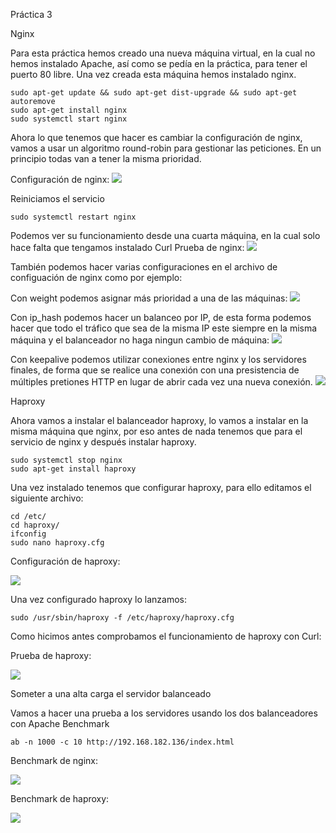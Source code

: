 Práctica 3

Nginx

Para esta práctica hemos creado una nueva máquina virtual, en la cual no hemos instalado Apache, así como se pedía en la práctica, para tener el puerto 80 libre.
Una vez creada esta máquina hemos instalado nginx.
```shell
sudo apt-get update && sudo apt-get dist-upgrade && sudo apt-get
autoremove
sudo apt-get install nginx
sudo systemctl start nginx
```
Ahora lo que tenemos que hacer es cambiar la configuración de nginx, vamos a usar un algoritmo round-robin para gestionar las peticiones. En un principio todas van a tener la misma prioridad.

Configuración de nginx:
<img src="https://github.com/Vicentemem2/swad_ugr/blob/master/practica3/img/configNginx.PNG">

Reiniciamos el servicio
```shell
sudo systemctl restart nginx
```
Podemos ver su funcionamiento desde una cuarta máquina, en la cual solo hace falta que tengamos instalado Curl
Prueba de nginx:
<img src="https://github.com/Vicentemem2/swad_ugr/blob/master/practica3/img/pruebaNginx.PNG">

También podemos hacer varias configuraciones en el archivo de configuación de nginx como por ejemplo:

Con weight podemos asignar más prioridad a una de las máquinas:
<img src="https://github.com/Vicentemem2/swad_ugr/blob/master/practica3/img/configNginx2.PNG">

Con ip_hash podemos hacer un balanceo por IP,  de esta forma podemos hacer que todo el tráfico que sea de la misma IP este siempre en la misma máquina y el balanceador no haga ningun cambio de máquina:
<img src="https://github.com/Vicentemem2/swad_ugr/blob/master/practica3/img/configNginx3.PNG">

Con keepalive podemos utilizar conexiones entre nginx y los servidores finales, de forma que se realice una conexión con una presistencia de múltiples pretiones HTTP en lugar de abrir cada vez una nueva conexión.
<img src="https://github.com/Vicentemem2/swad_ugr/blob/master/practica3/img/configNginx4.PNG">

Haproxy

Ahora vamos a instalar el balanceador haproxy, lo vamos a instalar en la misma máquina que nginx, por eso antes de nada tenemos que para el servicio de nginx y después instalar haproxy.
```shell
sudo systemctl stop nginx
sudo apt-get install haproxy 
```

Una vez instalado tenemos que configurar haproxy, para ello editamos el siguiente archivo:
```shell
cd /etc/
cd haproxy/
ifconfig
sudo nano haproxy.cfg 
```
Configuración de haproxy:

<img src="https://github.com/Vicentemem2/swad_ugr/blob/master/practica3/img/pruebaHaproxy.PNG">

Una vez configurado haproxy lo lanzamos:
```shell
sudo /usr/sbin/haproxy -f /etc/haproxy/haproxy.cfg
```
Como hicimos antes comprobamos el funcionamiento de haproxy con Curl:

Prueba de haproxy:

<img src="https://github.com/Vicentemem2/swad_ugr/blob/master/practica3/img/pruebaHaproxy.PNG">

Someter a una alta carga el servidor balanceado

Vamos a hacer una prueba a los servidores usando los dos balanceadores con Apache Benchmark 
```shell
ab -n 1000 -c 10 http://192.168.182.136/index.html
```
Benchmark de nginx:

<img src="https://github.com/Vicentemem2/swad_ugr/blob/master/practica3/img/testNginx.PNG">

Benchmark de haproxy:

<img src="https://github.com/Vicentemem2/swad_ugr/blob/master/practica3/img/testHaproxy.PNG">






